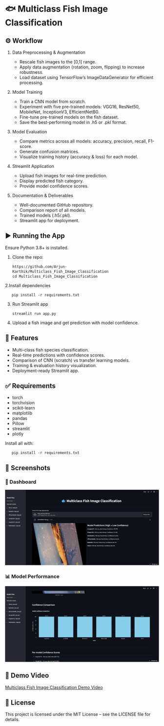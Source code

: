 # 🐟 Multiclass Fish Image Classification

## ⚙️ Workflow
1. Data Preprocessing & Augmentation

    - Rescale fish images to the [0,1] range.
    - Apply data augmentation (rotation, zoom, flipping) to increase robustness.
    - Load dataset using TensorFlow’s ImageDataGenerator for efficient processing.

2. Model Training

    - Train a CNN model from scratch.
    - Experiment with five pre-trained models: VGG16, ResNet50, MobileNet, InceptionV3, EfficientNetB0.
    - Fine-tune pre-trained models on the fish dataset.
    - Save the best-performing model in .h5 or .pkl format.
  
3. Model Evaluation

    - Compare metrics across all models: accuracy, precision, recall, F1-score.
    - Generate confusion matrices.
    - Visualize training history (accuracy & loss) for each model.
  
4. Streamlit Application

    - Upload fish images for real-time prediction.
    - Display predicted fish category.
    - Provide model confidence scores.
  
5. Documentation & Deliverables

    - Well-documented GitHub repository.
    - Comparison report of all models.
    - Trained models (.h5/.pkl).
    - Streamlit app for deployment.
  
## ▶️ Running the App

Ensure Python 3.8+ is installed.

1. Clone the repo:
   
       https://github.com/Arjun-Karthik/Multiclass_Fish_Image_Classification
       cd Multiclass_Fish_Image_Classification

2.Install dependencies

       pip install -r requirements.txt

3. Run Streamlit app

       streamlit run app.py

4. Upload a fish image and get prediction with model confidence.

## 🧩 Features

   - Multi-class fish species classification.
   - Real-time predictions with confidence scores.
   - Comparison of CNN (scratch) vs transfer learning models.
   - Training & evaluation history visualization.
   - Deployment-ready Streamlit app.

## ✅ Requirements

   - torch
   - torchvision
   - scikit-learn
   - matplotlib
   - pandas
   - Pillow
   - streamlit
   - plotly

Install all with:

       pip install -r requirements.txt

## 📸 Screenshots

### 🐠 Dashboard

<img src="Screenshots/main.png" width="800"/>

### 📊 Model Performance

<img src="Screenshots/Confidence Score.png" width="800"/>

## 🎥 Demo Video

   <a href="https://www.linkedin.com/posts/arjun-t-a51383200_multiclass-fish-image-classification-trained-activity-7362341996092420097-ECQb?utm_source=share&utm_medium=member_desktop&rcm=ACoAADNQBh0BQsEphYCjQb01l17Z8-pUyINZuxs">Multiclass Fish Image Classification Demo Video</a>

## 📃 License

   This project is licensed under the MIT License – see the LICENSE file for details.
